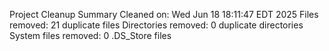 Project Cleanup Summary
Cleaned on: Wed Jun 18 18:11:47 EDT 2025
Files removed:       21 duplicate files
Directories removed:        0 duplicate directories
System files removed:        0 .DS_Store files
